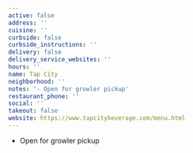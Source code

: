 ```yaml
---
active: false
address: ''
cuisine: ''
curbside: false
curbside_instructions: ''
delivery: false
delivery_service_websites: ''
hours: ''
name: Tap City
neighborhood: ''
notes: '- Open for growler pickup'
restaurant_phone: ''
social: ''
takeout: false
website: https://www.tapcitybeverage.com/menu.html
---
```


- Open for growler pickup